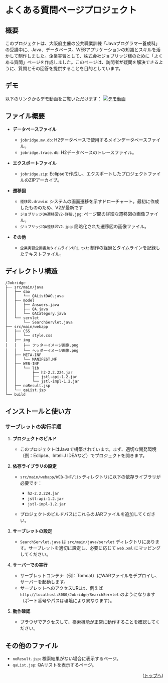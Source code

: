 # よくある質問ページプロジェクト

## 概要

このプロジェクトは、大阪府主催の公共職業訓練「Javaプログラマー養成科」の受講中に、Java、データベース、WEBアプリケーションの知識とスキルを活かして制作しました。企業実習として、株式会社ジョブリッジ様のために「よくある質問」ページを作成しました。このページは、訪問者が疑問を解決できるように、質問とその回答を提供することを目的としています。

## デモ

以下のリンクからデモ動画をご覧いただけます：
[![デモ動画](https://img.youtube.com/vi/TuKDqV9sB4I/0.jpg)](https://youtu.be/TuKDqV9sB4I)

## ファイル概要

- **データベースファイル**
  - `jobridge.mv.db`: H2データベースで使用するメインデータベースファイル。
  - `jobridge.trace.db`: H2データベースのトレースファイル。

- **エクスポートファイル**
  - `jobridge.zip`: Eclipseで作成し、エクスポートしたプロジェクトファイルのZIPアーカイブ。

- **遷移図**
  - `遷移図.drawio`: システムの画面遷移を示すドローチャート。最初に作成したもののため、V2が最新です
  - `ジョブリッジQA遷移図V2-詳細.jpg`: ページ間の詳細な遷移図の画像ファイル。
  - `ジョブリッジQA遷移図V2.jpg`: 簡略化された遷移図の画像ファイル。

- **その他**
  - `企業実習企画書兼タイムラインURL.txt`: 制作の経過とタイムラインを記録したテキストファイル。
 
## ディレクトリ構造
```
/Jobridge
├── src/main/java
│   ├── dao
│   │   └── QAListDAO.java
│   ├── model
│   │   ├── Answers.java
│   │   ├── QA.java
│   │   └── QACategory.java
│   └── servlet
│       └── SearchServlet.java
├── src/main/webapp
│   ├── CSS
│   │   └── style.css
│   ├── img
│   │   ├── フッターイメージ画像.png
│   │   └── ヘッダーイメージ画像.png
│   ├── META-INF
│   │   └── MANIFEST.MF
│   ├── WEB-INF
│   │   └── lib
│   │       ├── h2-2.2.224.jar
│   │       ├── jstl-api-1.2.jar
│   │       └── jstl-impl-1.2.jar
│   ├── noResult.jsp
│   └── qaList.jsp
└── build
```


## インストールと使い方

### サーブレットの実行手順

1. **プロジェクトのビルド**

   - このプロジェクトはJavaで構築されています。まず、適切な開発環境（例：Eclipse、IntelliJ IDEAなど）でプロジェクトを開きます。

2. **依存ライブラリの設定**

   - `src/main/webapp/WEB-INF/lib` ディレクトリに以下の依存ライブラリが必要です：
     - `h2-2.2.224.jar`
     - `jstl-api-1.2.jar`
     - `jstl-impl-1.2.jar`

   - プロジェクトのビルドパスにこれらのJARファイルを追加してください。

3. **サーブレットの設定**

   - `SearchServlet.java` は `src/main/java/servlet` ディレクトリにあります。サーブレットを適切に設定し、必要に応じて `web.xml` にマッピングしてください。

4. **サーバーでの実行**

   - サーブレットコンテナ（例：Tomcat）にWARファイルをデプロイし、サーバーを起動します。
   - サーブレットへのアクセスURLは、例えば `http://localhost:8080/Jobridge/SearchServlet` のようになります（ポート番号やパスは環境により異なります）。

5. **動作確認**

   - ブラウザでアクセスして、検索機能が正常に動作することを確認してください。

## その他のファイル

- `noResult.jsp`: 検索結果がない場合に表示するページ。
- `qaList.jsp`: QAリストを表示するページ。

<p align="right">(<a href="#top">トップへ</a>)</p>




